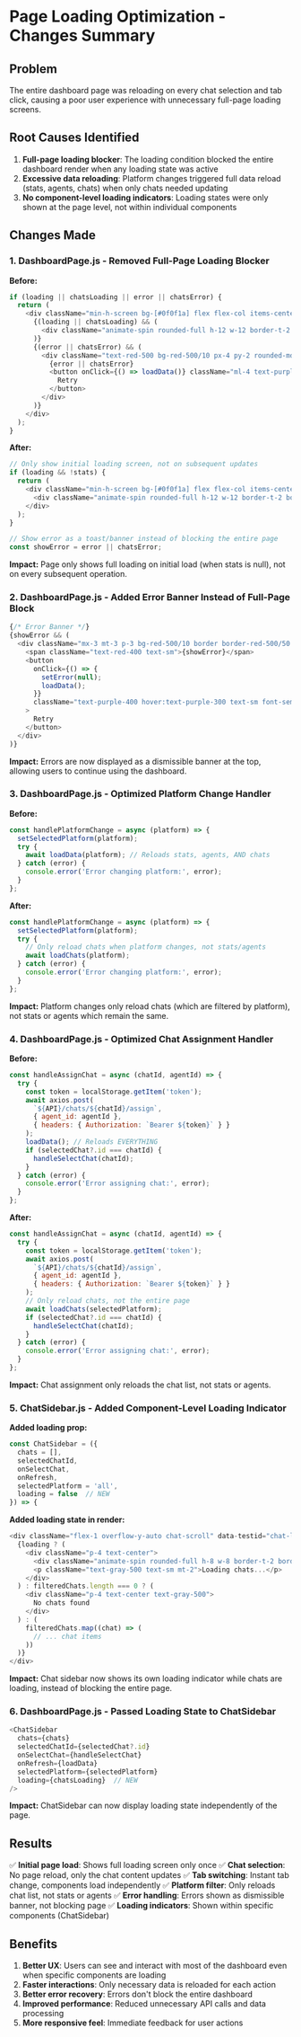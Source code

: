 # Page Loading Optimization - Changes Summary

## Problem
The entire dashboard page was reloading on every chat selection and tab click, causing a poor user experience with unnecessary full-page loading screens.

## Root Causes Identified
1. **Full-page loading blocker**: The loading condition blocked the entire dashboard render when any loading state was active
2. **Excessive data reloading**: Platform changes triggered full data reload (stats, agents, chats) when only chats needed updating
3. **No component-level loading indicators**: Loading states were only shown at the page level, not within individual components

## Changes Made

### 1. DashboardPage.js - Removed Full-Page Loading Blocker
**Before:**
```javascript
if (loading || chatsLoading || error || chatsError) {
  return (
    <div className="min-h-screen bg-[#0f0f1a] flex flex-col items-center justify-center">
      {(loading || chatsLoading) && (
        <div className="animate-spin rounded-full h-12 w-12 border-t-2 border-b-2 border-purple-500 mb-4"></div>
      )}
      {(error || chatsError) && (
        <div className="text-red-500 bg-red-500/10 px-4 py-2 rounded-md">
          {error || chatsError}
          <button onClick={() => loadData()} className="ml-4 text-purple-400 hover:text-purple-300">
            Retry
          </button>
        </div>
      )}
    </div>
  );
}
```

**After:**
```javascript
// Only show initial loading screen, not on subsequent updates
if (loading && !stats) {
  return (
    <div className="min-h-screen bg-[#0f0f1a] flex flex-col items-center justify-center">
      <div className="animate-spin rounded-full h-12 w-12 border-t-2 border-b-2 border-purple-500 mb-4"></div>
    </div>
  );
}

// Show error as a toast/banner instead of blocking the entire page
const showError = error || chatsError;
```

**Impact:** Page only shows full loading on initial load (when stats is null), not on every subsequent operation.

### 2. DashboardPage.js - Added Error Banner Instead of Full-Page Block
```javascript
{/* Error Banner */}
{showError && (
  <div className="mx-3 mt-3 p-3 bg-red-500/10 border border-red-500/50 rounded-lg flex items-center justify-between">
    <span className="text-red-400 text-sm">{showError}</span>
    <button 
      onClick={() => {
        setError(null);
        loadData();
      }} 
      className="text-purple-400 hover:text-purple-300 text-sm font-semibold"
    >
      Retry
    </button>
  </div>
)}
```

**Impact:** Errors are now displayed as a dismissible banner at the top, allowing users to continue using the dashboard.

### 3. DashboardPage.js - Optimized Platform Change Handler
**Before:**
```javascript
const handlePlatformChange = async (platform) => {
  setSelectedPlatform(platform);
  try {
    await loadData(platform); // Reloads stats, agents, AND chats
  } catch (error) {
    console.error('Error changing platform:', error);
  }
};
```

**After:**
```javascript
const handlePlatformChange = async (platform) => {
  setSelectedPlatform(platform);
  try {
    // Only reload chats when platform changes, not stats/agents
    await loadChats(platform);
  } catch (error) {
    console.error('Error changing platform:', error);
  }
};
```

**Impact:** Platform changes only reload chats (which are filtered by platform), not stats or agents which remain the same.

### 4. DashboardPage.js - Optimized Chat Assignment Handler
**Before:**
```javascript
const handleAssignChat = async (chatId, agentId) => {
  try {
    const token = localStorage.getItem('token');
    await axios.post(
      `${API}/chats/${chatId}/assign`,
      { agent_id: agentId },
      { headers: { Authorization: `Bearer ${token}` } }
    );
    loadData(); // Reloads EVERYTHING
    if (selectedChat?.id === chatId) {
      handleSelectChat(chatId);
    }
  } catch (error) {
    console.error('Error assigning chat:', error);
  }
};
```

**After:**
```javascript
const handleAssignChat = async (chatId, agentId) => {
  try {
    const token = localStorage.getItem('token');
    await axios.post(
      `${API}/chats/${chatId}/assign`,
      { agent_id: agentId },
      { headers: { Authorization: `Bearer ${token}` } }
    );
    // Only reload chats, not the entire page
    await loadChats(selectedPlatform);
    if (selectedChat?.id === chatId) {
      handleSelectChat(chatId);
    }
  } catch (error) {
    console.error('Error assigning chat:', error);
  }
};
```

**Impact:** Chat assignment only reloads the chat list, not stats or agents.

### 5. ChatSidebar.js - Added Component-Level Loading Indicator
**Added loading prop:**
```javascript
const ChatSidebar = ({
  chats = [],
  selectedChatId,
  onSelectChat,
  onRefresh,
  selectedPlatform = 'all',
  loading = false  // NEW
}) => {
```

**Added loading state in render:**
```javascript
<div className="flex-1 overflow-y-auto chat-scroll" data-testid="chat-list">
  {loading ? (
    <div className="p-4 text-center">
      <div className="animate-spin rounded-full h-8 w-8 border-t-2 border-b-2 border-purple-500 mx-auto"></div>
      <p className="text-gray-500 text-sm mt-2">Loading chats...</p>
    </div>
  ) : filteredChats.length === 0 ? (
    <div className="p-4 text-center text-gray-500">
      No chats found
    </div>
  ) : (
    filteredChats.map((chat) => (
      // ... chat items
    ))
  )}
</div>
```

**Impact:** Chat sidebar now shows its own loading indicator while chats are loading, instead of blocking the entire page.

### 6. DashboardPage.js - Passed Loading State to ChatSidebar
```javascript
<ChatSidebar
  chats={chats}
  selectedChatId={selectedChat?.id}
  onSelectChat={handleSelectChat}
  onRefresh={loadData}
  selectedPlatform={selectedPlatform}
  loading={chatsLoading}  // NEW
/>
```

**Impact:** ChatSidebar can now display loading state independently of the page.

## Results

✅ **Initial page load**: Shows full loading screen only once
✅ **Chat selection**: No page reload, only the chat content updates
✅ **Tab switching**: Instant tab change, components load independently
✅ **Platform filter**: Only reloads chat list, not stats or agents
✅ **Error handling**: Errors shown as dismissible banner, not blocking page
✅ **Loading indicators**: Shown within specific components (ChatSidebar)

## Benefits

1. **Better UX**: Users can see and interact with most of the dashboard even when specific components are loading
2. **Faster interactions**: Only necessary data is reloaded for each action
3. **Better error recovery**: Errors don't block the entire dashboard
4. **Improved performance**: Reduced unnecessary API calls and data processing
5. **More responsive feel**: Immediate feedback for user actions
